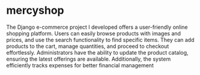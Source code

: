 # mercyshop

The Django e-commerce project I developed offers a user-friendly online shopping platform. Users can easily browse products with images and prices, and use the search functionality to find specific items. They can add products to the cart, manage quantities, and proceed to checkout effortlessly. Administrators have the ability to update the product catalog, ensuring the latest offerings are available. Additionally, the system efficiently tracks expenses for better financial management
